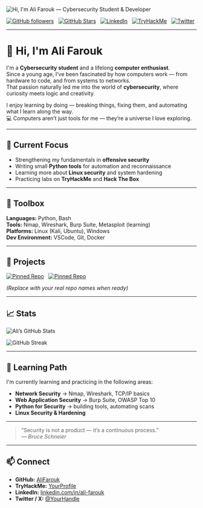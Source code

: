 ![Hi, I'm Ali Farouk — Cybersecurity Student & Developer](https://github.com/AliFarouk/AliFarouk/raw/master/header.gif)

[![GitHub followers](https://img.shields.io/github/followers/AliFarouk?logo=GitHub&style=for-the-badge)](https://github.com/AliFarouk)
&nbsp;
[![GitHub Stars](https://img.shields.io/github/stars/AliFarouk?logo=github&style=for-the-badge)](https://github.com/AliFarouk)
&nbsp;
[![LinkedIn](https://img.shields.io/badge/LinkedIn-0A66C2?logo=linkedin&style=for-the-badge)](https://linkedin.com/in/ali-farouk)
&nbsp;
[![TryHackMe](https://img.shields.io/badge/TryHackMe-%230A0A0A.svg?&style=for-the-badge&logo=tryhackme&logoColor=red)](https://tryhackme.com/p/YourProfile)
&nbsp;
[![Twitter](https://img.shields.io/badge/Twitter-14171A?logo=x&style=for-the-badge)](https://twitter.com/YourHandle)

---

# 👋 Hi, I'm Ali Farouk

I'm a **Cybersecurity student** and a lifelong **computer enthusiast**.  
Since a young age, I’ve been fascinated by how computers work — from hardware to code, and from systems to networks.  
That passion naturally led me into the world of **cybersecurity**, where curiosity meets logic and creativity.  

I enjoy learning by doing — breaking things, fixing them, and automating what I learn along the way.  
💻 Computers aren’t just tools for me — they’re a universe I love exploring.

---

## 🔭 Current Focus
- Strengthening my fundamentals in **offensive security**
- Writing small **Python tools** for automation and reconnaissance
- Learning more about **Linux security** and system hardening
- Practicing labs on **TryHackMe** and **Hack The Box**

---

## 🧰 Toolbox

**Languages:** Python, Bash  
**Tools:** Nmap, Wireshark, Burp Suite, Metasploit (learning)  
**Platforms:** Linux (Kali, Ubuntu), Windows  
**Dev Environment:** VSCode, Git, Docker

---

## 🧩 Projects

[![Pinned Repo](https://github-readme-stats.vercel.app/api/pin/?username=AliFarouk&repo=python-network-scanner&bg_color=0d1116&title_color=0E7FC0&text_color=a4aacb&icon_color=00C853)](https://github.com/AliFarouk/python-network-scanner)
&nbsp;
[![Pinned Repo](https://github-readme-stats.vercel.app/api/pin/?username=AliFarouk&repo=port-analyzer&bg_color=0d1116&title_color=0E7FC0&text_color=a4aacb&icon_color=00C853)](https://github.com/AliFarouk/port-analyzer)

*(Replace with your real repo names when ready)*

---

## 📈 Stats

![Ali’s GitHub Stats](https://github-readme-stats.vercel.app/api?username=AliFarouk&show_icons=true&bg_color=0d1116&title_color=0E7FC0&text_color=a4aacb&icon_color=00C853)

![GitHub Streak](https://github-readme-streak-stats.herokuapp.com/?user=AliFarouk&theme=dark&background=0d1116&ring=0E7FC0&fire=00C853)

---

## 🎯 Learning Path

I'm currently learning and practicing in the following areas:
- **Network Security** → Nmap, Wireshark, TCP/IP basics  
- **Web Application Security** → Burp Suite, OWASP Top 10  
- **Python for Security** → building tools, automating scans  
- **Linux Security & Hardening**

---

> “Security is not a product — it’s a continuous process.”  
> — *Bruce Schneier*

---

## 📫 Connect
- **GitHub:** [AliFarouk](https://github.com/AliFarouk)  
- **TryHackMe:** [YourProfile](https://tryhackme.com/p/YourProfile)  
- **LinkedIn:** [linkedin.com/in/ali-farouk](https://linkedin.com/in/ali-farouk)  
- **Twitter / X:** [@YourHandle](https://twitter.com/YourHandle)
